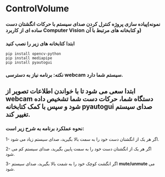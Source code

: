 # ControlVolume
### پیاده سازی پروژه کنترل کردن صدای سیستم با حرکات انگشتان دست(نمونه ساده ای از کاربرد **Computer Vision** و کتابخانه های مرتبط با آن)
### ابتدا کتابخانه های زیر را نصب کنید

``` pip install opencv-python ```  
``` pip install mediapipe ``` \
``` pip install pyautogui ```



### نکته: برنامه نیاز به دسترسی **webcam** سیستم شما دارد.
## ابتدا سعی می شود تا با خواندن اطلاعات تصویر از **webcam** دستگاه شما، حرکات دست شما تشخیص داده شود و سپس با کمک کتابخانه **pyautogui** صدای سیستم تغییر کند.
### نحوه عملکرد برنامه به شرح زیر است:
1- اگر هر یک از انگشتان دست خود را به سمت بالا بگیرید، صدای سیستم زیاد می شود.

2- اگر هر یک از انگشتان دست خود را به سمت پایین بگیرید، صدای سیستم کم می شود.

3- اگر انگشت کوچک خود را به شمت بالا بگیرید، صدای سیستم **mute/unmute** می شود.











